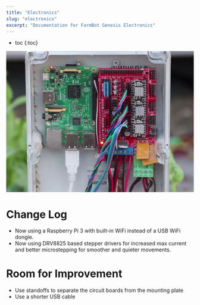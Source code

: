 ```yaml
---
title: "Electronics"
slug: "electronics"
excerpt: "Documentation for FarmBot Genesis Electronics"
---
```


* toc
{:toc}


![Electronics-e1467249147751.jpg](Electronics-e1467249147751.jpg)



# Change Log

* Now using a Raspberry Pi 3 with built-in WiFi instead of a USB WiFi dongle.
* Now using DRV8825 based stepper drivers for increased max current and better microstepping for smoother and quieter movements.

# Room for Improvement

* Use standoffs to separate the circuit boards from the mounting plate
* Use a shorter USB cable
